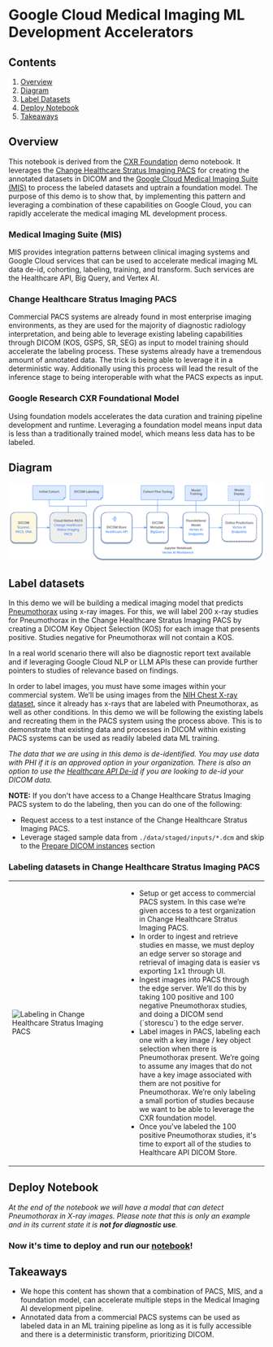 # Google Cloud Medical Imaging ML Development Accelerators

## Contents

1. [Overview](#overview)
2. [Diagram](#diagram)
3. [Label Datasets](#label-datasets)
4. [Deploy Notebook](#deploy-notebook)
5. [Takeaways](#takeaways)

## Overview

This notebook is derived from the [CXR Foundation](https://github.com/Google-Health/imaging-research/blob/master/cxr-foundation/) demo notebook. It leverages the [Change Healthcare Stratus Imaging PACS](https://www.changehealthcare.com/enterprise-imaging/stratus-imaging/pacs) for creating the annotated datasets in DICOM and the [Google Cloud Medical Imaging Suite (MIS)](https://cloud.google.com/medical-imaging) to process the labeled datasets and uptrain a foundation model. The purpose of this demo is to show that, by implementing this pattern and leveraging a combination of these capabilities on Google Cloud, you can rapidly accelerate the medical imaging ML development process.

### Medical Imaging Suite (MIS)

MIS provides integration patterns between clinical imaging systems and Google Cloud services that can be used to accelerate medical imaging ML data de-id, cohorting, labeling, training, and transform. Such services are the Healthcare API, Big Query, and Vertex AI.

### Change Healthcare Stratus Imaging PACS

Commercial PACS systems are already found in most enterprise imaging environments, as they are used for the majority of diagnostic radiology interpretation, and being able to leverage existing labeling capabilities through DICOM (KOS, GSPS, SR, SEG) as input to model training should accelerate the labeling process. These systems already have a tremendous amount of annotated data. The trick is being able to leverage it in a deterministic way. Additionally using this process will lead the result of the inference stage to being interoperable with what the PACS expects as input.

### Google Research CXR Foundational Model

Using foundation models accelerates the data curation and training pipeline development and runtime. Leveraging a foundation model means input data is less than a traditionally trained model, which means less data has to be labeled.

## Diagram

![Component Architecture Diagram](./assets/architecture.png)

## Label datasets

In this demo we will be building a medical imaging model that predicts [Pneumothorax](https://radiopaedia.org/articles/pneumothorax?lang=us) using x-ray images. For this, we will label 200 x-ray studies for Pneumothorax in the Change Healthcare Stratus Imaging PACS by creating a DICOM Key Object Selection (KOS) for each image that presents positive. Studies negative for Pneumothorax will not contain a KOS.

In a real world scenario there will also be diagnostic report text available and if leveraging Google Cloud NLP or LLM APIs these can provide further pointers to studies of relevance based on findings.

In order to label images, you must have some images within your commercial system. We’ll be using images from the [NIH Chest X-ray dataset](https://cloud.google.com/healthcare-api/docs/resources/public-datasets/nih-chest), since it already has x-rays that are labeled with Pneumothorax, as well as other conditions. In this demo we will be following the existing labels and recreating them in the PACS system using the process above. This is to demonstrate that existing data and processes in DICOM within existing PACS systems can be used as readily labeled data ML training.

_The data that we are using in this demo is de-identified. You may use data with PHI if it is an approved option in your organization. There is also an option to use the [Healthcare API De-id](https://cloud.google.com/healthcare-api/docs/concepts/de-identification) if you are looking to de-id your DICOM data._

**NOTE:** If you don't have access to a Change Healthcare Stratus Imaging PACS system to do the labeling, then you can do one of the following:

- Request access to a test instance of the Change Healthcare Stratus Imaging PACS.
- Leverage staged sample data from `./data/staged/inputs/*.dcm` and skip to the [Prepare DICOM instances](./notebook.ipynb#prepare-dicom-instances) section

### Labeling datasets in Change Healthcare Stratus Imaging PACS

<table>
  <tr>
    <td width="45%">
      <img src="./assets/cast.gif" alt="Labeling in Change Healthcare Stratus Imaging PACS" />
    </td>
    <td>
      <ul>
        <li>Setup or get access to commercial PACS system. In this case we’re given access to a test organization in Change Healthcare Stratus Imaging PACS.</li>
        <li>In order to ingest and retrieve studies en masse, we must deploy an edge server so storage and retrieval of imaging data is easier vs exporting 1x1 through UI.</li>
        <li>Ingest images into PACS through the edge server. We’ll do this by taking 100 positive and 100 negative Pneumothorax studies, and doing a DICOM send (`storescu`) to the edge server.</li>
        <li>Label images in PACS, labeling each one with a key image / key object selection when there is Pneumothorax present. We’re going to assume any images that do not have a key image associated with them are not positive for Pneumothorax. We’re only labeling a small portion of studies because we want to be able to leverage the CXR foundation model.</li>
        <li>Once you've labeled the 100 positive Pneumothorax studies, it's time to export all of the studies to Healthcare API DICOM Store.</li>
      </ul>
    </td>
  </tr>
</table>

## Deploy Notebook

_At the end of the notebook we will have a modal that can detect Pneumothorax in X-ray images. Please note that this is only an example and in its current state it is ***not for diagnostic use***._

### Now it's time to deploy and run our [notebook](./notebook.ipynb)!

## Takeaways

- We hope this content has shown that a combination of PACS, MIS, and a foundation model, can accelerate multiple steps in the Medical Imaging AI development pipeline.
- Annotated data from a commercial PACS systems can be used as labeled data in an ML training pipeline as long as it is fully accessible and there is a deterministic transform, prioritizing DICOM.
